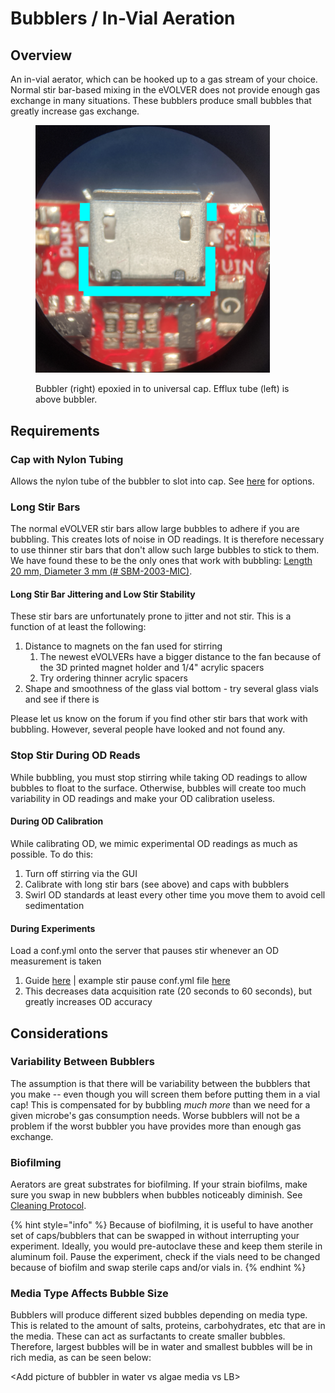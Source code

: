 # Bubblers / In-Vial Aeration

## Overview

An in-vial aerator, which can be hooked up to a gas stream of your choice. Normal stir bar-based mixing in the eVOLVER does not provide enough gas exchange in many situations. These bubblers produce small bubbles that greatly increase gas exchange.

<figure><img src="../../../.gitbook/assets/image.png" alt="" width="375"><figcaption><p>Bubbler (right) epoxied in to universal cap. Efflux tube (left) is above bubbler.</p></figcaption></figure>

## Requirements

### Cap with Nylon Tubing

Allows the nylon tube of the bubbler to slot into cap. See [here](../../../hardware/vial-caps/) for options.

### Long Stir Bars

The normal eVOLVER stir bars allow large bubbles to adhere if you are bubbling. This creates lots of noise in OD readings. It is therefore necessary to use thinner stir bars that don't allow such large bubbles to stick to them. We have found these to be the only ones that work with bubbling: [Length 20 mm, Diameter 3 mm (# SBM-2003-MIC)](https://www.stirbars.com/list.php?category=Stir%20Bars\&subCat=Micro%20PTFE\&sessionID=eel7i7mvvdo1r965d2dp0e6le0).

#### Long Stir Bar Jittering and Low Stir Stability

These stir bars are unfortunately prone to jitter and not stir. This is a function of at least the following:

1. Distance to magnets on the fan used for stirring
   1. The newest eVOLVERs have a bigger distance to the fan because of the 3D printed magnet holder and 1/4" acrylic spacers
   2. Try ordering thinner acrylic spacers&#x20;
2. Shape and smoothness of the glass vial bottom - try several glass vials and see if there is

Please let us know on the forum if you find other stir bars that work with bubbling. However, several people have looked and not found any.

### Stop Stir During OD Reads

While bubbling, you must stop stirring while taking OD readings to allow bubbles to float to the surface. Otherwise, bubbles will create too much variability in OD readings and make your OD calibration useless.

#### During OD Calibration

While calibrating OD, we mimic experimental OD readings as much as possible. To do this:

1. Turn off stirring via the GUI
2. Calibrate with long stir bars (see above) and caps with bubblers
3. Swirl OD standards at least every other time you move them to avoid cell sedimentation

#### During Experiments

Load a conf.yml onto the server that pauses stir whenever an OD measurement is taken

1. Guide [here](../../../guides/change-your-conf.yml-file.md) | example stir pause conf.yml file [here](https://github.com/FYNCH-BIO/evolver/blob/master/evolver/alternate_conf_files/stir_pause_for_OD_reads/conf.yml)
2. This decreases data acquisition rate (20 seconds to 60 seconds), but greatly increases OD accuracy

## Considerations

### Variability Between Bubblers

The assumption is that there will be variability between the bubblers that you make -- even though you will screen them before putting them in a vial cap! This is compensated for by bubbling _much more_ than we need for a given microbe's gas consumption needs. Worse bubblers will not be a problem if the worst bubbler you have provides more than enough gas exchange.

### Biofilming

Aerators are great substrates for biofilming. If your strain biofilms, make sure you swap in new bubblers when bubbles noticeably diminish. See [Cleaning Protocol](./#cleaning-protocol).

{% hint style="info" %}
Because of biofilming, it is useful to have another set of caps/bubblers that can be swapped in without interrupting your experiment. Ideally, you would pre-autoclave these and keep them sterile in aluminum foil. Pause the experiment, check if the vials need to be changed because of biofilm and swap sterile caps and/or vials in.
{% endhint %}

### Media Type Affects Bubble Size

Bubblers will produce different sized bubbles depending on media type. This is related to the amount of salts, proteins, carbohydrates, etc that are in the media. These can act as surfactants to create smaller bubbles. Therefore, largest bubbles will be in water and smallest bubbles will be in rich media, as can be seen below:

\<Add picture of bubbler in water vs algae media vs LB>
